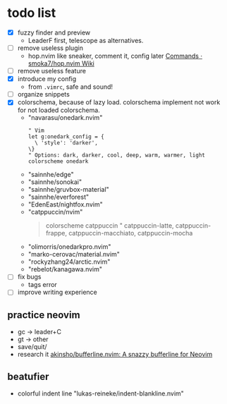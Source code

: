 # todo list
- [x] fuzzy finder and preview
    - LeaderF first, telescope as alternatives.
- [ ] remove useless plugin
    - hop.nvim like sneaker, comment it, config later [Commands · smoka7/hop.nvim Wiki](https://github.com/smoka7/hop.nvim/wiki/Commands)
- [ ] remove useless feature
- [x] introduce my config
    - from `.vimrc`, safe and sound!
- [ ] organize snippets
- [x] colorschema, because of lazy load. colorschema implement not work for not loaded colorschema.
  - "navarasu/onedark.nvim"
      ```vim
      " Vim
    let g:onedark_config = {
        \ 'style': 'darker',
    \}
    " Options: dark, darker, cool, deep, warm, warmer, light
    colorscheme onedark
      ```
  - "sainnhe/edge"
  - "sainnhe/sonokai"
  - "sainnhe/gruvbox-material"
  - "sainnhe/everforest"
  - "EdenEast/nightfox.nvim"
  - "catppuccin/nvim"
      > colorscheme catppuccin " catppuccin-latte, catppuccin-frappe, catppuccin-macchiato, catppuccin-mocha
  - "olimorris/onedarkpro.nvim"
  - "marko-cerovac/material.nvim"
  - "rockyzhang24/arctic.nvim"
  - "rebelot/kanagawa.nvim"
- [ ] fix bugs
    - tags error
- [ ] improve writing experience

## practice neovim
- gc -> leader+C
- gt -> other
- save/quit/
- research it [akinsho/bufferline.nvim: A snazzy bufferline for Neovim](https://github.com/akinsho/bufferline.nvim)

## beatufier
- colorful indent line "lukas-reineke/indent-blankline.nvim"


